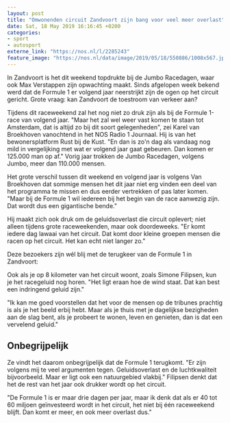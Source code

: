 ```yaml
---
layout: post
title: "Omwonenden circuit Zandvoort zijn bang voor veel meer overlast"
date: Sat, 18 May 2019 16:16:45 +0200
categories: 
- sport 
- autosport 
externe_link: "https://nos.nl/l/2285243"
feature_image: "https://nos.nl/data/image/2019/05/18/550886/1008x567.jpg"
---
```


<p>In Zandvoort is het dit weekend topdrukte bij de Jumbo Racedagen, waar ook Max Verstappen zijn opwachting maakt. Sinds afgelopen week bekend werd dat de Formule 1 er volgend jaar neerstrijkt zijn de ogen op het circuit gericht. Grote vraag: kan Zandvoort de toestroom van verkeer aan?</p>
<p>Tijdens dit raceweekend zal het nog niet zo druk zijn als bij de Formule 1-race van volgend jaar. "Maar het zal wel weer vast komen te staan tot Amsterdam, dat is altijd zo bij dit soort gelegenheden", zei Karel van Broekhoven vanochtend in het NOS Radio 1 Journaal. Hij is van het bewonersplatform Rust bij de Kust. "En dan is zo'n dag als vandaag nog mild in vergelijking met wat er volgend jaar gaat gebeuren. Dan komen er 125.000 man op af." Vorig jaar trokken de Jumbo Racedagen, volgens Jumbo, meer dan 110.000 mensen.</p>
<p>Het grote verschil tussen dit weekend en volgend jaar is volgens Van Broekhoven dat sommige mensen het dit jaar niet erg vinden een deel van het programma te missen en dus eerder vertrekken of pas later komen. "Maar bij de Formule 1 wil iedereen bij het begin van de race aanwezig zijn. Dat wordt dus een gigantische bende."</p>
<p>Hij maakt zich ook druk om de geluidsoverlast die circuit oplevert; niet alleen tijdens grote raceweekenden, maar ook doordeweeks. "Er komt iedere dag lawaai van het circuit. Dat komt door kleine groepen mensen die racen op het circuit. Het kan echt niet langer zo."</p>
<p>Deze bezoekers zijn wél blij met de terugkeer van de Formule 1 in Zandvoort:</p>
<p>Ook als je op 8 kilometer van het circuit woont, zoals Simone Filipsen, kun je het racegeluid nog horen. "Het ligt eraan hoe de wind staat. Dat kan best een indringend geluid zijn."</p>
<p>"Ik kan me goed voorstellen dat het voor de mensen op de tribunes prachtig is als je het beeld erbij hebt. Maar als je thuis met je dagelijkse bezigheden aan de slag bent, als je probeert te wonen, leven en genieten, dan is dat een vervelend geluid."</p>
<h2>Onbegrijpelijk</h2>
<p>Ze vindt het daarom onbegrijpelijk dat de Formule 1 terugkomt. "Er zijn volgens mij te veel argumenten tegen. Geluidsoverlast en de luchtkwaliteit bijvoorbeeld. Maar er ligt ook een natuurgebied vlakbij." Filipsen denkt dat het de rest van het jaar ook drukker wordt op het circuit.</p>
<p>"De Formule 1 is er maar drie dagen per jaar, maar ik denk dat als er 40 tot 60 miljoen geïnvesteerd wordt in het circuit, het niet bij één raceweekend blijft. Dan komt er meer, en ook meer overlast dus."</p>
